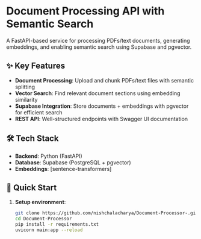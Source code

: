 # Document Processing API with Semantic Search

A FastAPI-based service for processing PDFs/text documents, generating embeddings, and enabling semantic search using Supabase and pgvector.

## ✨ Key Features

- **Document Processing**: Upload and chunk PDFs/text files with semantic splitting
- **Vector Search**: Find relevant document sections using embedding similarity
- **Supabase Integration**: Store documents + embeddings with pgvector for efficient search
- **REST API**: Well-structured endpoints with Swagger UI documentation

## 🛠️ Tech Stack

- **Backend**: Python (FastAPI)
- **Database**: Supabase (PostgreSQL + pgvector)
- **Embeddings**: [sentence-transformers]


## 🚀 Quick Start

1. **Setup environment**:
   ```bash
   git clone https://github.com/nishchalacharya/Document-Processor-.git
   cd Document-Processor
   pip install -r requirements.txt
   uvicorn main:app --reload

